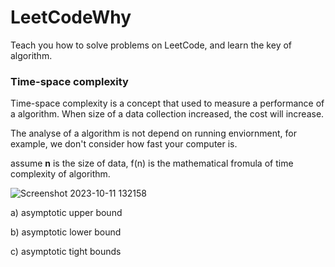 # LeetCodeWhy

Teach you how to solve problems on LeetCode, and learn the key of algorithm.

### Time-space complexity

Time-space complexity is a concept that used to measure a performance of a algorithm. When size of a data collection increased, the cost will increase. 

The analyse of a algorithm is not depend on running enviornment, for example, we don't consider how fast your computer is.

assume **n** is the size of data, f(n) is the mathematical fromula of time complexity of algorithm.

![Screenshot 2023-10-11 132158](https://github.com/liu2su/LeetcodeWhy/assets/96462566/8afd1237-df37-4b85-a2e3-9b30d945602a)

a) asymptotic upper bound

b) asymptotic lower bound

c) asymptotic tight bounds
